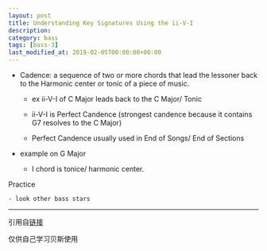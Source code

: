 ```yaml
---
layout: post
title: Understanding Key Signatures Using the ii-V-I
description: 
category: bass
tags: [bass-3]
last_modified_at: 2019-02-05T00:00:00+00:00
---
```


- Cadence: a sequence of two or more chords that lead the lessoner back to the Harmonic center or tonic of a piece of music. 

    - ex ii-V-I of C Major leads back to the C Major/ Tonic 

    - ii-V-I is Perfect Candence (strongest candence because it contains G7 resolves to the C Major)

    - Perfect Candence usually used in End of Songs/ End of Sections 

- example on G Major 

    - I chord is tonice/ harmonic center. 

Practice

    - look other bass stars 


<hr>

引用自[链接](https://www.youtube.com/playlist?list=PLImrzCNnL5Plu8Pk3LFTM1YVgg1UTRy2X)

仅供自己学习贝斯使用


